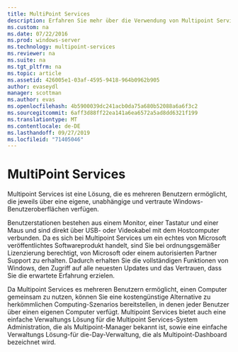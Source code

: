 ```yaml
---
title: MultiPoint Services
description: Erfahren Sie mehr über die Verwendung von Multipoint Services, einer Lösung, mit der mehrere Benutzer auf dasselbe System zugreifen können.
ms.custom: na
ms.date: 07/22/2016
ms.prod: windows-server
ms.technology: multipoint-services
ms.reviewer: na
ms.suite: na
ms.tgt_pltfrm: na
ms.topic: article
ms.assetid: 426005e1-03af-4595-9418-964b0962b905
author: evaseydl
manager: scottman
ms.author: evas
ms.openlocfilehash: 4b5900039dc241acb0da75a680b52088a6a6f3c2
ms.sourcegitcommit: 6aff3d88ff22ea141a6ea6572a5ad8dd6321f199
ms.translationtype: MT
ms.contentlocale: de-DE
ms.lasthandoff: 09/27/2019
ms.locfileid: "71405046"
---
```

# <a name="multipoint-services"></a>MultiPoint Services
Multipoint Services ist eine Lösung, die es mehreren Benutzern ermöglicht, die jeweils über eine eigene, unabhängige und vertraute Windows-Benutzeroberflächen verfügen.

Benutzerstationen bestehen aus einem Monitor, einer Tastatur und einer Maus und sind direkt über USB- oder Videokabel mit dem Hostcomputer verbunden. Da es sich bei Multipoint Services um ein echtes von Microsoft veröffentlichtes Softwareprodukt handelt, sind Sie bei ordnungsgemäßer Lizenzierung berechtigt, von Microsoft oder einem autorisierten Partner Support zu erhalten. Dadurch erhalten Sie die vollständigen Funktionen von Windows, den Zugriff auf alle neuesten Updates und das Vertrauen, dass Sie die erwartete Erfahrung erzielen.

Da Multipoint Services es mehreren Benutzern ermöglicht, einen Computer gemeinsam zu nutzen, können Sie eine kostengünstige Alternative zu herkömmlichen Computing-Szenarios bereitstellen, in denen jeder Benutzer über einen eigenen Computer verfügt. Multipoint Services bietet auch eine einfache Verwaltungs Lösung für die Multipoint Services-System Administration, die als Multipoint-Manager bekannt ist, sowie eine einfache Verwaltungs Lösung\-für die\-Day-Verwaltung, die als Multipoint-Dashboard bezeichnet wird.  
  